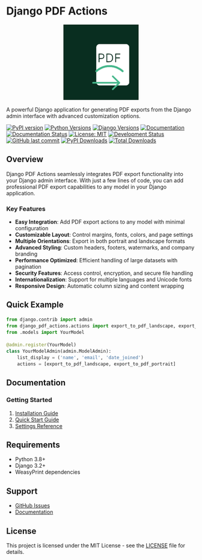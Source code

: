 # Django PDF Actions

<p align="center">
  <img src="assets/logo.png" alt="Django PDF Actions Logo" width="200" height="200">
</p>

A powerful Django application for generating PDF exports from the Django admin interface with advanced customization options.

[![PyPI version](https://img.shields.io/pypi/v/django-pdf-actions.svg?cache=no)](https://pypi.org/project/django-pdf-actions/)
[![Python Versions](https://img.shields.io/pypi/pyversions/django-pdf-actions.svg)](https://pypi.org/project/django-pdf-actions/)
[![Django Versions](https://img.shields.io/badge/django-3.2%20%7C%204.0%20%7C%204.1%20%7C%204.2-green.svg)](https://pypi.org/project/django-pdf-actions/)
[![Documentation](https://img.shields.io/badge/docs-github_pages-blue.svg)](https://ibrahimroshdy.github.io/django-pdf-actions/)
[![Documentation Status](https://readthedocs.org/projects/django-pdf-actions/badge/?version=latest)](https://django-pdf-actions.readthedocs.io/en/latest/?badge=latest)
[![License: MIT](https://img.shields.io/badge/License-MIT-yellow.svg)](https://opensource.org/licenses/MIT)
[![Development Status](https://img.shields.io/badge/status-beta-yellow.svg)](https://pypi.org/project/django-pdf-actions/)
[![GitHub last commit](https://img.shields.io/github/last-commit/ibrahimroshdy/django-pdf-actions.svg)](https://github.com/ibrahimroshdy/django-pdf-actions/commits/main)
[![PyPI Downloads](https://img.shields.io/pypi/dm/django-pdf-actions.svg)](https://pypistats.org/packages/django-pdf-actions)
[![Total Downloads](https://static.pepy.tech/badge/django-pdf-actions)](https://pepy.tech/project/django-pdf-actions)

## Overview

Django PDF Actions seamlessly integrates PDF export functionality into your Django admin interface. With just a few lines of code, you can add professional PDF export capabilities to any model in your Django application.

### Key Features

- **Easy Integration**: Add PDF export actions to any model with minimal configuration
- **Customizable Layout**: Control margins, fonts, colors, and page settings
- **Multiple Orientations**: Export in both portrait and landscape formats
- **Advanced Styling**: Custom headers, footers, watermarks, and company branding
- **Performance Optimized**: Efficient handling of large datasets with pagination
- **Security Features**: Access control, encryption, and secure file handling
- **Internationalization**: Support for multiple languages and Unicode fonts
- **Responsive Design**: Automatic column sizing and content wrapping

## Quick Example

```python
from django.contrib import admin
from django_pdf_actions.actions import export_to_pdf_landscape, export_to_pdf_portrait
from .models import YourModel

@admin.register(YourModel)
class YourModelAdmin(admin.ModelAdmin):
    list_display = ('name', 'email', 'date_joined')
    actions = [export_to_pdf_landscape, export_to_pdf_portrait]
```

## Documentation

### Getting Started
1. [Installation Guide](installation.md)
2. [Quick Start Guide](quickstart.md)
3. [Settings Reference](settings.md)

## Requirements

- Python 3.8+
- Django 3.2+
- WeasyPrint dependencies

## Support

- [GitHub Issues](https://github.com/ibrahimroshdy/django-pdf-actions/issues)
- [Documentation](https://ibrahimroshdy.github.io/django-pdf-actions/)

## License

This project is licensed under the MIT License - see the [LICENSE](LICENSE) file for details.
